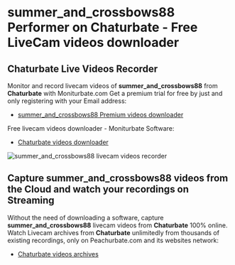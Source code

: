 # summer_and_crossbows88 Performer on Chaturbate - Free LiveCam videos downloader

## Chaturbate Live Videos Recorder

Monitor and record livecam videos of **summer_and_crossbows88** from **Chaturbate** with Moniturbate.com
Get a premium trial for free by just and only registering with your Email address:
* [summer_and_crossbows88 Premium videos downloader](https://moniturbate.com/request-demo-licence-key.html)

Free livecam videos downloader - Moniturbate Software:
* [Chaturbate videos downloader](https://moniturbate.com/moniturbate-download-software.html)

![summer_and_crossbows88 livecam videos recorder](https://peachurnet.com/templates/moniturbate-software.png)


## Capture summer_and_crossbows88 videos from the Cloud and watch your recordings on Streaming

Without the need of downloading a software, capture **summer_and_crossbows88** livecam videos from **Chaturbate** 100% online.
Watch Livecam archives from **Chaturbate** unlimitedly from thousands of existing recordings, only on Peachurbate.com and its websites network:
* [Chaturbate videos archives](https://peachurnet.com/)